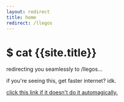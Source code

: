 ```yaml
---
layout: redirect
title: home
redirect: /llegos
---
```


# $ cat {{site.title}}

redirecting you seamlessly to /llegos...

if you're seeing this, get faster internet? idk.

[click this link if it doesn't do it automagically.](/llegos)